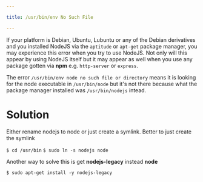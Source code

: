 ```yaml
---

title: /usr/bin/env No Such File

---
```


If your platform is Debian, Ubuntu, Lubuntu or any of the Debian derivatives and you installed NodeJS via the `aptitude` or `apt-get` package manager, you may experience this error when you try to use NodeJS. Not only will this appear by using NodeJS itself but it may appear as well when you use any package gotten via **npm** e.g. `http-server` or `express`. 

The error `/usr/bin/env node no such file or directory` means it is looking for the node executable in `/usr/bin/node` but it's not there because what the package manager installed was `/usr/bin/nodejs` intead. 

# Solution

Either rename nodejs to node or just create a symlink. Better to just create the symlink

`$ cd /usr/bin` 
`$ sudo ln -s nodejs node`

Another way to solve this is get **nodejs-legacy** instead **node**

`$ sudo apt-get install -y nodejs-legacy`




